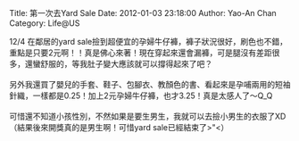 Title: 第一次去Yard Sale
Date: 2012-01-03 23:18:00
Author: Yao-An Chan
Category: Life@US


<div class='post'>
12/4 在鄰居的yard sale撿到超便宜的孕婦牛仔褲，褲子狀況很好，刷色也不錯，重點是只要2元啊！！真是佛心來著！現在穿起來還會漏褲，可是腿沒有差距很多，還蠻舒服的，等我肚子變大應該就可以撐得起來了吧？<br /><br />另外我還買了嬰兒的手套、鞋子、包腳衣、教顏色的書、看起來是孕哺兩用的短袖針織，一樣都是0.25！加上2元孕婦牛仔褲，也才3.25！真是太感人了～Q_Q<br /><br />可惜還不知道小孩性別，不然如果是要生男生，我就可以去撿小男生的衣服了XD<br />（結果後來開獎真的是男生啊！可惜yard sale已經結束了&gt;"&lt;）</div>
